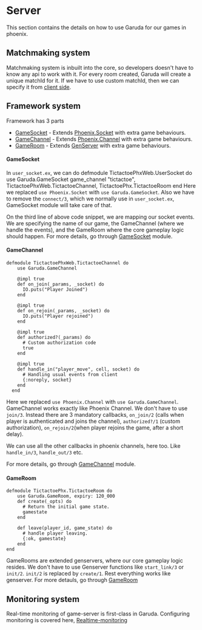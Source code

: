 # Server

This section contains the details on how to use Garuda for our games in phoenix.

## Matchmaking system
  Matchmaking system is inbuilt into the core, so developers doesn't have to know any api to work with it. For every room created, Garuda will create a unique matchId for it. If we have to use custom matchId, then we can specify it from [client side](client.html).
## Framework system
  Framework has 3 parts
  - [GameSocket](Garuda.GameSocket.html) - Extends [Phoenix.Socket](https://hexdocs.pm/phoenix/Phoenix.Socket.html) with extra game behaviours.
  - [GameChannel](Garuda.GameChannel.html) - Extends [Phoenix.Channel](https://hexdocs.pm/phoenix/Phoenix.Channel.html) with extra game behaviours.
  - [GameRoom](Garuda.GameRoom.html) - Extends [GenServer](https://hexdocs.pm/elixir/GenServer.html) with extra game behaviours.



#### GameSocket
 In `user_socket.ex`, we can do
      defmodule TictactoePhxWeb.UserSocket do
        use Garuda.GameSocket
        game_channel "tictactoe", TictactoePhxWeb.TictactoeChannel, TictactoePhx.TictactoeRoom
      end
 Here we replaced `use Phoenix.Socket` with `use Garuda.GameSocket`. Also we have to 
 remove the `connect/3`, which we normally use in `user_socket.ex`, GameSocket module will take care of that.

 On the third line of above code snippet, we are mapping our socket events.
 We are specifying the name of our game, the GameChannel (where we handle the events), and the GameRoom where the core gameplay logic should happen.
 For more details, go through [GameSocket](Garuda.GameSocket.html) module.

#### GameChannel
    defmodule TictactoePhxWeb.TictactoeChannel do
        use Garuda.GameChannel

        @impl true
        def on_join(_params, _socket) do
          IO.puts("Player Joined")
        end

        @impl true
        def on_rejoin(_params, _socket) do
          IO.puts("Player rejoined")
        end

        @impl true
        def authorized?(_params) do
          # Custom authorization code
          true
        end

        @impl true
        def handle_in("player_move", cell, socket) do
          # Handling usual events from client
          {:noreply, socket}
        end
      end
 Here we replaced `use Phoenix.Channel` with `use Garuda.GameChannel`.
 GameChannel works exactly like Phoenix Channel. We don't have to use `join/3`.
 Instead there are 3 mandatory callbacks, `on_join/2` (calls when player is authenticated and joins the channel), `authorized?/1` (custom authorization), `on_rejoin/2`(when player rejoins the game, after a short delay).

 We can use all the other callbacks in phoenix channels, here too. Like `handle_in/3`, `handle_out/3` etc.

 For more details, go through [GameChannel](Garuda.GameChannel.html) module.
#### GameRoom
    defmodule TictactoePhx.TictactoeRoom do
        use Garuda.GameRoom, expiry: 120_000
        def create(_opts) do
          # Return the initial game state.
          gamestate
        end

        def leave(player_id, game_state) do
          # handle player leaving.
          {:ok, gamestate}
        end
    end

  GameRooms are extended genservers, where our core gameplay logic resides.
  We don't have to use Genserver functions like `start_link/3` or `init/2`.
  `init/2` is replaced by `create/1`. Rest everything works like genserver.
  For more detauls, go through [GameRoom](Garuda.GameRoom.html)
## Monitoring system
Real-time monitoring of game-server is first-class in Garuda.
Configuring monitoring is covered here, [Realtime-monitoring](monitoring.html)
